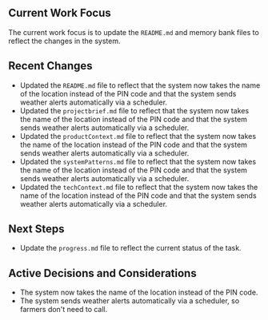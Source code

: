 ## Current Work Focus

The current work focus is to update the `README.md` and memory bank files to reflect the changes in the system.

## Recent Changes

*   Updated the `README.md` file to reflect that the system now takes the name of the location instead of the PIN code and that the system sends weather alerts automatically via a scheduler.
*   Updated the `projectbrief.md` file to reflect that the system now takes the name of the location instead of the PIN code and that the system sends weather alerts automatically via a scheduler.
*   Updated the `productContext.md` file to reflect that the system now takes the name of the location instead of the PIN code and that the system sends weather alerts automatically via a scheduler.
*   Updated the `systemPatterns.md` file to reflect that the system now takes the name of the location instead of the PIN code and that the system sends weather alerts automatically via a scheduler.
*   Updated the `techContext.md` file to reflect that the system now takes the name of the location instead of the PIN code and that the system sends weather alerts automatically via a scheduler.

## Next Steps

*   Update the `progress.md` file to reflect the current status of the task.

## Active Decisions and Considerations

*   The system now takes the name of the location instead of the PIN code.
*   The system sends weather alerts automatically via a scheduler, so farmers don't need to call.

